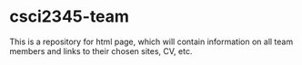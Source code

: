 # csci2345-team

This is a repository for html page, which will contain information on all team members and links to their chosen sites, CV, etc.
